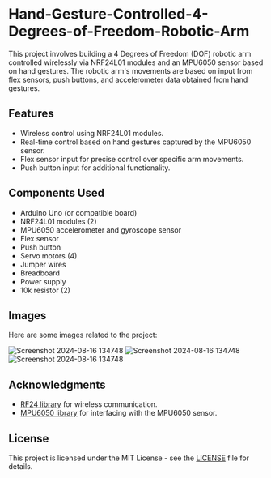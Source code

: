 # Hand-Gesture-Controlled-4-Degrees-of-Freedom-Robotic-Arm

This project involves building a 4 Degrees of Freedom (DOF) robotic arm controlled wirelessly via NRF24L01 modules and an MPU6050 sensor based on hand gestures. The robotic arm's movements are based on input from flex sensors, push buttons, and accelerometer data obtained from hand gestures.

## Features

- Wireless control using NRF24L01 modules.
- Real-time control based on hand gestures captured by the MPU6050 sensor.
- Flex sensor input for precise control over specific arm movements.
- Push button input for additional functionality.

## Components Used

- Arduino Uno (or compatible board)
- NRF24L01 modules (2)
- MPU6050 accelerometer and gyroscope sensor
- Flex sensor
- Push button
- Servo motors (4)
- Jumper wires
- Breadboard
- Power supply
- 10k resistor (2)

## Images

Here are some images related to the project:

![Screenshot 2024-08-16 134748](https://github.com/user-attachments/assets/cf958fc0-8f06-45b8-9afb-ef06c10b8054)
![Screenshot 2024-08-16 134748](https://github.com/user-attachments/assets/45869d3d-5bc9-428c-8b48-b4208b80b4cb)
![Screenshot 2024-08-16 134748](https://github.com/user-attachments/assets/adcf5172-dc44-4cb0-ba70-95e0dce607b7)


## Acknowledgments

- [RF24 library](https://github.com/nRF24/RF24) for wireless communication.
- [MPU6050 library](https://github.com/electroniccats/mpu6050) for interfacing with the MPU6050 sensor.

## License

This project is licensed under the MIT License - see the [LICENSE](LICENSE) file for details.
